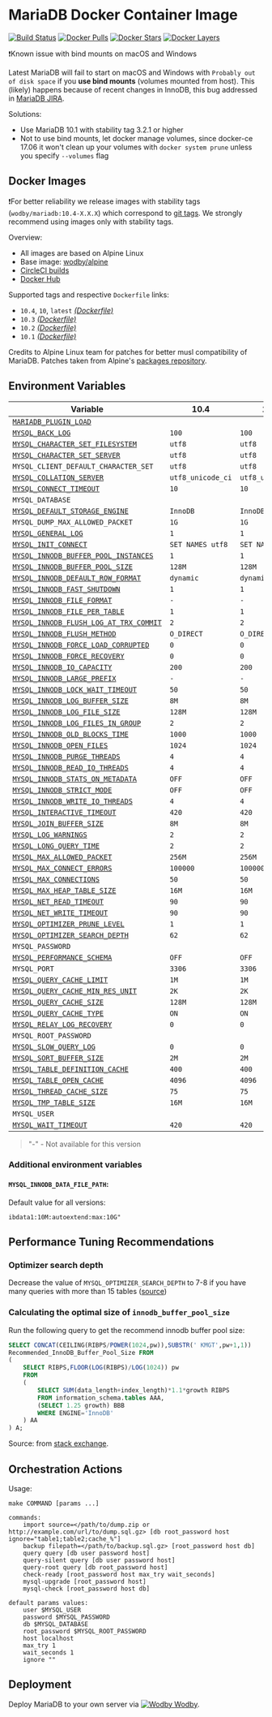 # MariaDB Docker Container Image

[![Build Status](https://circleci.com/gh/wodby/mariadb/tree/master.svg?style=shield&circle-token=cc886e09fd6fd0458c7d0e4563ab90d072ccd0bc)](https://circleci.com/gh/wodby/mariadb)
[![Docker Pulls](https://img.shields.io/docker/pulls/wodby/mariadb.svg)](https://hub.docker.com/r/wodby/mariadb)
[![Docker Stars](https://img.shields.io/docker/stars/wodby/mariadb.svg)](https://hub.docker.com/r/wodby/mariadb)
[![Docker Layers](https://images.microbadger.com/badges/image/wodby/mariadb.svg)](https://microbadger.com/images/wodby/mariadb)

❗Known issue with bind mounts on macOS and Windows

Latest MariaDB will fail to start on macOS and Windows with `Probably out of disk space` if you **use bind mounts** (volumes mounted from host). This (likely) happens because of recent changes in InnoDB, this bug addressed in [MariaDB JIRA](https://jira.mariadb.org/browse/MDEV-16015). 

Solutions:

* Use MariaDB 10.1 with stability tag 3.2.1 or higher
* Not to use bind mounts, let docker manage volumes, since docker-ce 17.06 it won't clean up your volumes with `docker system prune` unless you specify `--volumes` flag

## Docker Images

❗For better reliability we release images with stability tags (`wodby/mariadb:10.4-X.X.X`) which correspond to [git tags](https://github.com/wodby/mariadb/releases). We strongly recommend using images only with stability tags. 

Overview:

* All images are based on Alpine Linux
* Base image: [wodby/alpine](https://github.com/wodby/alpine)
* [CircleCI builds](https://circleci.com/gh/wodby/mariadb) 
* [Docker Hub](https://hub.docker.com/r/wodby/mariadb)

Supported tags and respective `Dockerfile` links:

* `10.4`, `10`, `latest` [_(Dockerfile)_](https://github.com/wodby/mariadb/tree/master/10/Dockerfile)
* `10.3` [_(Dockerfile)_](https://github.com/wodby/mariadb/tree/master/10/Dockerfile)
* `10.2` [_(Dockerfile)_](https://github.com/wodby/mariadb/tree/master/10/Dockerfile)
* `10.1` [_(Dockerfile)_](https://github.com/wodby/mariadb/tree/master/10/Dockerfile)

Credits to Alpine Linux team for patches for better musl compatibility of MariaDB. Patches taken from Alpine's [packages repository](https://pkgs.alpinelinux.org/packages). 

## Environment Variables

| Variable                                 | 10.4              | 10.3              | 10.2              | 10.1              |
| ---------------------------------------- | ----------------  | ----------------  | ----------------- | ---------------   |
| [`MARIADB_PLUGIN_LOAD`]                  |                   |                   |                   |                   |
| [`MYSQL_BACK_LOG`]                       | `100`             | `100`             | `100`             | `100`             |
| [`MYSQL_CHARACTER_SET_FILESYSTEM`]       | `utf8`            | `utf8`            | `utf8`            | `utf8`            |
| [`MYSQL_CHARACTER_SET_SERVER`]           | `utf8`            | `utf8`            | `utf8`            | `utf8`            |
| `MYSQL_CLIENT_DEFAULT_CHARACTER_SET`     | `utf8`            | `utf8`            | `utf8`            | `utf8`            |
| [`MYSQL_COLLATION_SERVER`]               | `utf8_unicode_ci` | `utf8_unicode_ci` | `utf8_unicode_ci` | `utf8_unicode_ci` |
| [`MYSQL_CONNECT_TIMEOUT`]                | `10`              | `10`              | `10`              | `10`              |
| `MYSQL_DATABASE`                         |                   |                   |                   |                   |
| [`MYSQL_DEFAULT_STORAGE_ENGINE`]         | `InnoDB`          | `InnoDB`          | `InnoDB`          | `InnoDB`          |
| `MYSQL_DUMP_MAX_ALLOWED_PACKET`          | `1G`              | `1G`              | `1G`              | `1G`              |
| [`MYSQL_GENERAL_LOG`]                    | `1`               | `1`               | `1`               | `1`               |
| [`MYSQL_INIT_CONNECT`]                   | `SET NAMES utf8`  | `SET NAMES utf8`  | `SET NAMES utf8`  | `SET NAMES utf8`  |
| [`MYSQL_INNODB_BUFFER_POOL_INSTANCES`]   | `1`               | `1`               | `1`               | `1`               |
| [`MYSQL_INNODB_BUFFER_POOL_SIZE`]        | `128M`            | `128M`            | `128M`            | `128M`            |
| [`MYSQL_INNODB_DEFAULT_ROW_FORMAT`]      | `dynamic`         | `dynamic`         | `dynamic`         | `dynamic`         |
| [`MYSQL_INNODB_FAST_SHUTDOWN`]           | `1`               | `1`               | `1`               | `1`               |
| [`MYSQL_INNODB_FILE_FORMAT`]             | `-`               | `-`               | `-`               | `barracuda`       |
| [`MYSQL_INNODB_FILE_PER_TABLE`]          | `1`               | `1`               | `1`               | `1`               |
| [`MYSQL_INNODB_FLUSH_LOG_AT_TRX_COMMIT`] | `2`               | `2`               | `2`               | `2`               |
| [`MYSQL_INNODB_FLUSH_METHOD`]            | `O_DIRECT`        | `O_DIRECT`        | `O_DIRECT`        | `O_DIRECT`        |
| [`MYSQL_INNODB_FORCE_LOAD_CORRUPTED`]    | `0`               | `0`               | `0`               | `0`               |
| [`MYSQL_INNODB_FORCE_RECOVERY`]          | `0`               | `0`               | `0`               | `0`               |
| [`MYSQL_INNODB_IO_CAPACITY`]             | `200`             | `200`             | `200`             | `200`             |
| [`MYSQL_INNODB_LARGE_PREFIX`]            | `-`               | `-`               | `-`               | `1`               |
| [`MYSQL_INNODB_LOCK_WAIT_TIMEOUT`]       | `50`              | `50`              | `50`              | `50`              |
| [`MYSQL_INNODB_LOG_BUFFER_SIZE`]         | `8M`              | `8M`              | `8M`              | `8M`              |
| [`MYSQL_INNODB_LOG_FILE_SIZE`]           | `128M`            | `128M`            | `128M`            | `128M`            |
| [`MYSQL_INNODB_LOG_FILES_IN_GROUP`]      | `2`               | `2`               | `2`               | `2`               |
| [`MYSQL_INNODB_OLD_BLOCKS_TIME`]         | `1000`            | `1000`            | `1000`            | `1000`            |
| [`MYSQL_INNODB_OPEN_FILES`]              | `1024`            | `1024`            | `1024`            | `1024`            |
| [`MYSQL_INNODB_PURGE_THREADS`]           | `4`               | `4`               | `4`               | `1`               |
| [`MYSQL_INNODB_READ_IO_THREADS`]         | `4`               | `4`               | `4`               | `4`               |
| [`MYSQL_INNODB_STATS_ON_METADATA`]       | `OFF`             | `OFF`             | `OFF`             | `OFF`             |
| [`MYSQL_INNODB_STRICT_MODE`]             | `OFF`             | `OFF`             | `OFF`             | `OFF`             |
| [`MYSQL_INNODB_WRITE_IO_THREADS`]        | `4`               | `4`               | `4`               | `4`               |
| [`MYSQL_INTERACTIVE_TIMEOUT`]            | `420`             | `420`             | `420`             | `420`             |
| [`MYSQL_JOIN_BUFFER_SIZE`]               | `8M`              | `8M`              | `8M`              | `8M`              |
| [`MYSQL_LOG_WARNINGS`]                   | `2`               | `2`               | `2`               | `2`               |
| [`MYSQL_LONG_QUERY_TIME`]                | `2`               | `2`               | `2`               | `2`               |
| [`MYSQL_MAX_ALLOWED_PACKET`]             | `256M`            | `256M`            | `256M`            | `256M`            |
| [`MYSQL_MAX_CONNECT_ERRORS`]             | `100000`          | `100000`          | `100000`          | `100000`          |
| [`MYSQL_MAX_CONNECTIONS`]                | `50`              | `50`              | `50`              | `50`              |
| [`MYSQL_MAX_HEAP_TABLE_SIZE`]            | `16M`             | `16M`             | `16M`             | `16M`             |
| [`MYSQL_NET_READ_TIMEOUT`]               | `90`              | `90`              | `90`              | `90`              |
| [`MYSQL_NET_WRITE_TIMEOUT`]              | `90`              | `90`              | `90`              | `90`              |
| [`MYSQL_OPTIMIZER_PRUNE_LEVEL`]          | `1`               | `1`               | `1`               | `1`               |
| [`MYSQL_OPTIMIZER_SEARCH_DEPTH`]         | `62`              | `62`              | `62`              | `62`              |
| `MYSQL_PASSWORD`                         |                   |                   |                   |                   |
| [`MYSQL_PERFORMANCE_SCHEMA`]             | `OFF`             | `OFF`             | `OFF`             | `OFF`             |
| `MYSQL_PORT`                             | `3306`            | `3306`            | `3306`            | `3306`            |
| [`MYSQL_QUERY_CACHE_LIMIT`]              | `1M`              | `1M`              | `1M`              | `1M`              |
| [`MYSQL_QUERY_CACHE_MIN_RES_UNIT`]       | `2K`              | `2K`              | `2K`              | `2K`              |
| [`MYSQL_QUERY_CACHE_SIZE`]               | `128M`            | `128M`            | `128M`            | `128M`            |
| [`MYSQL_QUERY_CACHE_TYPE`]               | `ON`              | `ON`              | `ON`              | `ON`              |
| [`MYSQL_RELAY_LOG_RECOVERY`]             | `0`               | `0`               | `0`               | `0`               |
| `MYSQL_ROOT_PASSWORD`                    |                   |                   |                   |                   |
| [`MYSQL_SLOW_QUERY_LOG`]                 | `0`               | `0`               | `0`               | `0`               |
| [`MYSQL_SORT_BUFFER_SIZE`]               | `2M`              | `2M`              | `2M`              | `2M`              |
| [`MYSQL_TABLE_DEFINITION_CACHE`]         | `400`             | `400`             | `400`             | `400`             |
| [`MYSQL_TABLE_OPEN_CACHE`]               | `4096`            | `4096`            | `4096`            | `4096`            |
| [`MYSQL_THREAD_CACHE_SIZE`]              | `75`              | `75`              | `75`              | `75`              |
| [`MYSQL_TMP_TABLE_SIZE`]                 | `16M`             | `16M`             | `16M`             | `16M`             |
| `MYSQL_USER`                             |                   |                   |                   |                   |
| [`MYSQL_WAIT_TIMEOUT`]                   | `420`             | `420`             | `420`             | `420`             |

> "-" - Not available for this version

### Additional environment variables

#### ```MYSQL_INNODB_DATA_FILE_PATH```:

Default value for all versions:

```
ibdata1:10M:autoextend:max:10G"
```

## Performance Tuning Recommendations

### Optimizer search depth

Decrease the value of `MYSQL_OPTIMIZER_SEARCH_DEPTH` to 7-8 if you have many queries with more than 15 tables ([source](https://mariadb.com/resources/blog/setting-optimizer-search-depth-mysql))

### Calculating the optimal size of `innodb_buffer_pool_size`

Run the following query to get the recommend innodb buffer pool size:

```sql
SELECT CONCAT(CEILING(RIBPS/POWER(1024,pw)),SUBSTR(' KMGT',pw+1,1))
Recommended_InnoDB_Buffer_Pool_Size FROM
(
    SELECT RIBPS,FLOOR(LOG(RIBPS)/LOG(1024)) pw
    FROM
    (
        SELECT SUM(data_length+index_length)*1.1*growth RIBPS
        FROM information_schema.tables AAA,
        (SELECT 1.25 growth) BBB
        WHERE ENGINE='InnoDB'
    ) AA
) A;
```

Source: from [stack exchange](https://dba.stackexchange.com/a/27472/134547).

## Orchestration Actions

Usage:
```
make COMMAND [params ...]
 
commands:
    import source=</path/to/dump.zip or http://example.com/url/to/dump.sql.gz> [db root_password host ignore="table1;table2;cache_%"] 
    backup filepath=</path/to/backup.sql.gz> [root_password host db] 
    query query [db user password host] 
    query-silent query [db user password host] 
    query-root query [db root_password host]
    check-ready [root_password host max_try wait_seconds]  
    mysql-upgrade [root_password host]  
    mysql-check [root_password host db]  
    
default params values:
    user $MYSQL_USER
    password $MYSQL_PASSWORD
    db $MYSQL_DATABASE
    root_password $MYSQL_ROOT_PASSWORD
    host localhost
    max_try 1
    wait_seconds 1
    ignore ""
```

## Deployment

Deploy MariaDB to your own server via [![Wodby](https://www.google.com/s2/favicons?domain=wodby.com) Wodby](https://wodby.com/stacks/mariadb).


[`MARIADB_PLUGIN_LOAD`]: https://mariadb.com/kb/en/library/plugin-overview/#installing-a-plugin-with-plugin-load
[`MYSQL_BACK_LOG`]: https://mariadb.com/kb/en/library/server-system-variables#back_log
[`MYSQL_CHARACTER_SET_FILESYSTEM`]: https://mariadb.com/kb/en/library/server-system-variables#character_set_filesystem 
[`MYSQL_CHARACTER_SET_SERVER`]: https://mariadb.com/kb/en/library/server-system-variables#character_set_server 
[`MYSQL_COLLATION_SERVER`]: https://mariadb.com/kb/en/library/server-system-variables#collation_server
[`MYSQL_CONNECT_TIMEOUT`]: https://mariadb.com/kb/en/library/server-system-variables/#connect_timeout
[`MYSQL_DEFAULT_STORAGE_ENGINE`]: https://mariadb.com/kb/en/library/server-system-variables#default_storage_engine
[`MYSQL_GENERAL_LOG`]: https://mariadb.com/kb/en/library/server-system-variables#general_log
[`MYSQL_INIT_CONNECT`]: https://mariadb.com/kb/en/library/server-system-variables#init_connect
[`MYSQL_INNODB_BUFFER_POOL_INSTANCES`]: https://mariadb.com/kb/en/library/xtradbinnodb-server-system-variables#innodb_buffer_pool_instances
[`MYSQL_INNODB_BUFFER_POOL_SIZE`]: https://mariadb.com/kb/en/library/xtradbinnodb-server-system-variables#innodb_buffer_pool_size
[`MYSQL_INNODB_DATA_FILE_PATH`]: https://mariadb.com/kb/en/library/xtradbinnodb-server-system-variables#innodb_data_file_path
[`MYSQL_INNODB_DEFAULT_ROW_FORMAT`]: https://mariadb.com/kb/en/library/xtradbinnodb-server-system-variables/#innodb_default_row_format
[`MYSQL_INNODB_FAST_SHUTDOWN`]: https://mariadb.com/kb/en/library/xtradbinnodb-server-system-variables#innodb_fast_shutdown
[`MYSQL_INNODB_FILE_FORMAT`]: https://mariadb.com/kb/en/library/xtradbinnodb-server-system-variables#innodb_file_format
[`MYSQL_INNODB_FILE_PER_TABLE`]: https://mariadb.com/kb/en/library/xtradbinnodb-server-system-variables#innodb_file_per_table
[`MYSQL_INNODB_FLUSH_LOG_AT_TRX_COMMIT`]: https://mariadb.com/kb/en/library/xtradbinnodb-server-system-variables#innodb_flush_log_at_trx_commit
[`MYSQL_INNODB_FLUSH_METHOD`]: https://mariadb.com/kb/en/library/xtradbinnodb-server-system-variables#innodb_flush_method
[`MYSQL_INNODB_FORCE_LOAD_CORRUPTED`]: https://mariadb.com/kb/en/library/xtradbinnodb-server-system-variables#innodb_force_load_corrupted
[`MYSQL_INNODB_FORCE_RECOVERY`]: https://mariadb.com/kb/en/library/innodb-system-variables/#innodb_force_recovery
[`MYSQL_INNODB_IO_CAPACITY`]: https://mariadb.com/kb/en/library/xtradbinnodb-server-system-variables#innodb_io_capacity
[`MYSQL_INNODB_LARGE_PREFIX`]: https://mariadb.com/kb/en/library/xtradbinnodb-server-system-variables#innodb_large_prefix
[`MYSQL_INNODB_LOCK_WAIT_TIMEOUT`]: https://mariadb.com/kb/en/library/xtradbinnodb-server-system-variables#innodb_lock_wait_timeout
[`MYSQL_INNODB_LOG_BUFFER_SIZE`]: https://mariadb.com/kb/en/library/xtradbinnodb-server-system-variables#innodb_log_buffer_size
[`MYSQL_INNODB_LOG_FILE_SIZE`]: https://mariadb.com/kb/en/library/xtradbinnodb-server-system-variables#innodb_log_file_size
[`MYSQL_INNODB_LOG_FILES_IN_GROUP`]: https://mariadb.com/kb/en/library/xtradbinnodb-server-system-variables#innodb_log_files_in_group
[`MYSQL_INNODB_OLD_BLOCKS_TIME`]: https://mariadb.com/kb/en/library/xtradbinnodb-server-system-variables#innodb_old_blocks_time
[`MYSQL_INNODB_OPEN_FILES`]: https://mariadb.com/kb/en/library/xtradbinnodb-server-system-variables#innodb_open_files
[`MYSQL_INNODB_PURGE_THREADS`]: https://mariadb.com/kb/en/library/innodb-system-variables/#innodb_purge_threads
[`MYSQL_INNODB_READ_IO_THREADS`]: https://mariadb.com/kb/en/library/xtradbinnodb-server-system-variables#innodb_read_io_threads
[`MYSQL_INNODB_STATS_ON_METADATA`]: https://mariadb.com/kb/en/library/xtradbinnodb-server-system-variables#innodb_stats_on_metadata
[`MYSQL_INNODB_STRICT_MODE`]: https://mariadb.com/kb/en/library/xtradbinnodb-server-system-variables#innodb_strict_mode
[`MYSQL_INNODB_WRITE_IO_THREADS`]: https://mariadb.com/kb/en/library/xtradbinnodb-server-system-variables#innodb_write_io_threads
[`MYSQL_INTERACTIVE_TIMEOUT`]: https://mariadb.com/kb/en/library/server-system-variables#interactive_timeout
[`MYSQL_JOIN_BUFFER_SIZE`]: https://mariadb.com/kb/en/library/server-system-variables#join_buffer_size
[`MYSQL_LOG_WARNINGS`]: https://mariadb.com/kb/en/library/server-system-variables/#log_warnings
[`MYSQL_LONG_QUERY_TIME`]: https://mariadb.com/kb/en/library/server-system-variables#long_query_time
[`MYSQL_MAX_ALLOWED_PACKET`]: https://mariadb.com/kb/en/library/server-system-variables#max_allowed_packet
[`MYSQL_MAX_CONNECT_ERRORS`]: https://mariadb.com/kb/en/library/server-system-variables#max_connect_errors
[`MYSQL_MAX_CONNECTIONS`]: https://mariadb.com/kb/en/library/server-system-variables#max_connections
[`MYSQL_MAX_HEAP_TABLE_SIZE`]: https://mariadb.com/kb/en/library/server-system-variables#max_heap_table_size
[`MYSQL_NET_READ_TIMEOUT`]: https://mariadb.com/kb/en/library/server-system-variables#net_read_timeout
[`MYSQL_NET_WRITE_TIMEOUT`]: https://mariadb.com/kb/en/library/server-system-variables#net_write_timeout
[`MYSQL_OPTIMIZER_PRUNE_LEVEL`]: https://mariadb.com/kb/en/library/server-system-variables/#optimizer_prune_level
[`MYSQL_OPTIMIZER_SEARCH_DEPTH`]: https://mariadb.com/kb/en/library/server-system-variables/#optimizer_search_depth
[`MYSQL_PERFORMANCE_SCHEMA`]: https://mariadb.com/kb/en/library/performance-schema-system-variables#performance_schema
[`MYSQL_QUERY_CACHE_LIMIT`]: https://mariadb.com/kb/en/library/server-system-variables#query_cache_limit
[`MYSQL_QUERY_CACHE_MIN_RES_UNIT`]: https://mariadb.com/kb/en/library/server-system-variables#query_cache_min_res_unit
[`MYSQL_QUERY_CACHE_SIZE`]: https://mariadb.com/kb/en/library/server-system-variables#query_cache_size
[`MYSQL_QUERY_CACHE_TYPE`]: https://mariadb.com/kb/en/library/server-system-variables#query_cache_type
[`MYSQL_RELAY_LOG_RECOVERY`]: https://mariadb.com/kb/en/library/replication-and-binary-log-server-system-variables#relay_log_recovery
[`MYSQL_SLOW_QUERY_LOG`]: https://mariadb.com/kb/en/library/server-system-variables#slow_query_log
[`MYSQL_SORT_BUFFER_SIZE`]: https://mariadb.com/kb/en/library/server-system-variables#sort_buffer_size
[`MYSQL_TABLE_DEFINITION_CACHE`]: https://mariadb.com/kb/en/library/server-system-variables#table_definition_cache
[`MYSQL_TABLE_OPEN_CACHE`]: https://mariadb.com/kb/en/library/server-system-variables#table_open_cache
[`MYSQL_THREAD_CACHE_SIZE`]: https://mariadb.com/kb/en/library/server-system-variables#thread_cache_size
[`MYSQL_TMP_TABLE_SIZE`]: https://mariadb.com/kb/en/library/server-system-variables#tmp_table_size
[`MYSQL_WAIT_TIMEOUT`]: https://mariadb.com/kb/en/library/server-system-variables#wait_timeout
